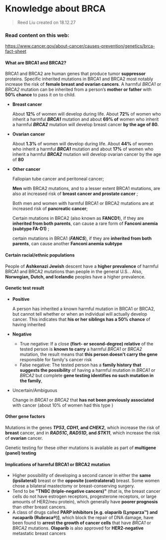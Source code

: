 # Knowledge about BRCA

> Reed Liu created on 18.12.27

### Read content on this web:

https://www.cancer.gov/about-cancer/causes-prevention/genetics/brca-fact-sheet

#### What are BRCA1 and BRCA2?

BRCA1 and BRCA2 are human genes that produce tumor **suppressor** proteins. Specific inherited mutations in BRCA1 and BRCA2 most notably increase the risk of **female breast and ovarian cancers**. A harmful *BRCA1* or *BRCA2* mutation can be inherited from a person’s **mother or father** with **50% chance** to pass it on to child.

- **Breast cancer**

  About **12%** of women  will develop during life. About **72%** of women who inherit a harmful ***BRCA1*** mutation and about **69% of** women who inherit a harmful ***BRCA2*** mutation will develop breast cancer **by the age of 80.** 

- **Ovarian cancer**

  About **1.3%** of women  will develop during life.  About **44%** of women who inherit a harmful ***BRCA1*** mutation and about **17%** of women who inherit a harmful ***BRCA2*** mutation will develop ovarian cancer by the age of **80**

- **Other cancer**

  Fallopian tube cancer and peritoneal cancer;

  **Men** with BRCA2 mutations, and to a lesser extent BRCA1 mutations, are also at increased risk of **breast cancer and prostate cancer** ;

  Both men and women with harmful BRCA1 or BRCA2 mutations are at increased risk of **pancreatic cancer**;

  Certain mutations in BRCA2 (also known as **FANCD1**), if they are **inherited from both parents**, can cause a rare form of **Fanconi anemia (subtype FA-D1)** ;

  certain mutations in BRCA1 (***FANCS***), if they are **inherited from both parents**, can cause another **Fanconi anemia subtype** 

#### Certain racial/ethnic populations

People of **Ashkenazi Jewish** descent have a **higher prevalence** of harmful BRCA1 and BRCA2 mutations than people in the general U.S. . Also, **Norwegian, Dutch, and Icelandic** peoples have a higher prevalence.

#### Genetic test result

- **Positive** 

  A person has inherited a known harmful mutation in BRCA1 or BRCA2, but cannot tell whether or when an individual will actually develop cancer. This indicates that **his or her siblings has a 50% chance** of having inherited 

- **Negative** 

  - True negative: If a close **(fisrt- or second-degree) relative** of the tested person is **known to carry** a harmful *BRCA1* or *BRCA2* mutation, the result means that **this person doesn't carry the gene** responsible for family's cancer risk
  - False negative:  The tested person has a **family history that suggests the possibility** of having a harmful mutation in *BRCA1* or *BRCA2* but complete **gene testing identifies no such mutation in the family**,

- Uncertain/Ambiguous

  Change in *BRCA1* or *BRCA2* that **has not been previously associated** with cancer (about 10% of women had this type )

#### Other gene factors

Mutations in the genes ***TP53*, *CDH1*, and *CHEK2*,** which increase the risk of **breast** cancer, and in ***RAD51C*, *RAD51D*, and *STK11***, which increase the risk of **ovarian** cancer. 

Genetic testing for these other mutations is available as part of **multigene (panel) testing**

#### Implications of harmful BRCA1 or BRCA2 mutation

- Higher possibility of developing  a second cancer in either the **same (ipsilateral)** breast or the **opposite  (contralateral)** breast. Some women chose a bilateral mastectomy or breast-conserving surgery.
- Tend to be  **"TNBC (triple-negative cancers)"** (that is, the breast cancer cells do not have estrogen receptors, progesterone receptors, or large amounts of HER2/neu protein), which generally have **poorer prognosis** than other breast cancers.
- A class of drugs called **PARP inhibitors [e.g.  olaparib (Lynparza™) and rucaparib (Rubraca®)]**, which block the repair of DNA damage, have been found to **arrest the growth of cancer cells** that have *BRCA1* or *BRCA2* mutations. **Olaparib** is also approved for **HER2-negative** metastatic breast cancers